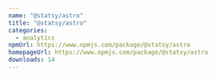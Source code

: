 ```yaml
---
name: "@statsy/astro"
title: "@statsy/astro"
categories:
  - analytics
npmUrl: https://www.npmjs.com/package/@statsy/astro
homepageUrl: https://www.npmjs.com/package/@statsy/astro
downloads: 14
---
```

